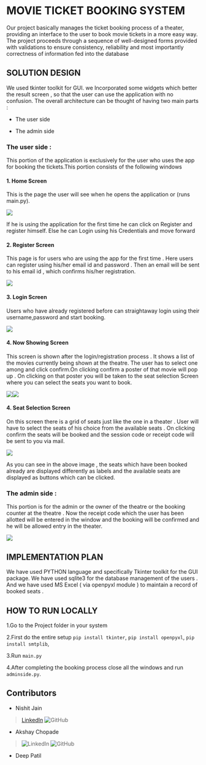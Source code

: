 # MOVIE TICKET BOOKING SYSTEM

Our project basically manages the ticket booking process of a theater,
providing an interface to the user to book movie tickets in a more easy
way. The project proceeds through a sequence of well-designed forms
provided with validations to ensure consistency, reliability and most
importantly correctness of information fed into the database

## SOLUTION DESIGN

We used tkinter toolkit for GUI. we Incorporated some widgets which
better the result screen , so that the user can use the application with
no confusion. The overall architecture can be thought of having two main parts :

-   The user side

-   The admin side

### The user side :

This portion of the application is exclusively for the user who uses the
app for booking the tickets.This portion consists of the following
windows

#### 1.  Home Screen

 This is the page the user will see when he opens the application or
 (runs main.py).

 ![](.//media/image2.png)

If he is using the application for the first time he can click on
Register and register himself. Else he can Login using his Credentials
and move forward

#### 2.  Register Screen

 This page is for users who are using the app for the first time . Here
 users can register using his/her email id and password . Then an email
 will be sent to his email id , which confirms his/her registration.

 ![](.//media/image1.png)

#### 3.  Login Screen

 Users who have already registered before can straightaway login using
 their username,password and start booking.

 ![](.//media/image3.png)

#### 4.  Now Showing Screen

 This screen is shown after the login/registration process . It shows a
 list of the movies currently being shown at the theatre. The user has
 to select one among and click confirm.On clicking confirm a poster of
 that movie will pop up . On clicking on that poster you will be taken
 to the seat selection Screen where you can select the seats you want
 to book.

 ![](.//media/image7.png)![](.//media/image6.png)

#### 4.  Seat Selection Screen

 On this screen there is a grid of seats just like the one in a theater
 . User will have to select the seats of his choice from the available
 seats . On clicking confirm the seats will be booked and the session
 code or receipt code will be sent to you via mail.

![](.//media/image5.png)

As you can see in the above image , the seats which have been booked
already are displayed differently as labels and the available seats are
displayed as buttons which can be clicked.

### The admin side :

This portion is for the admin or the owner of the theatre or the booking
counter at the theatre . Now the receipt code which the user has been
allotted will be entered in the window and the booking will be confirmed
and he will be allowed entry in the theater.

![](.//media/image4.png)

## IMPLEMENTATION PLAN

We have used PYTHON language and specifically Tkinter toolkit for the
GUI package. We have used sqlite3 for the database management of the
users . And we have used MS Excel ( via openpyxl module ) to maintain a
record of booked seats .


## HOW TO RUN LOCALLY 

1.Go to the Project folder in your system

2.First do the entire setup
 `pip install tkinter`,
 `pip install openpyxl`,
 `pip install smtplib`,
 
3.Run `main.py`

4.After completing the booking process close all the windows and run `adminside.py`.


## Contributors

- Nishit Jain 
>[LinkedIn](www.linkedin.com/in/nishit-jain1)
>![GitHub](https://github.com/coldkillerr)
- Akshay Chopade
>![LinkedIn](https://www.linkedin.com/in/akshay-chopade-19307a172)
>![GitHub](https://github.com/akshay399)

- Deep Patil




   













